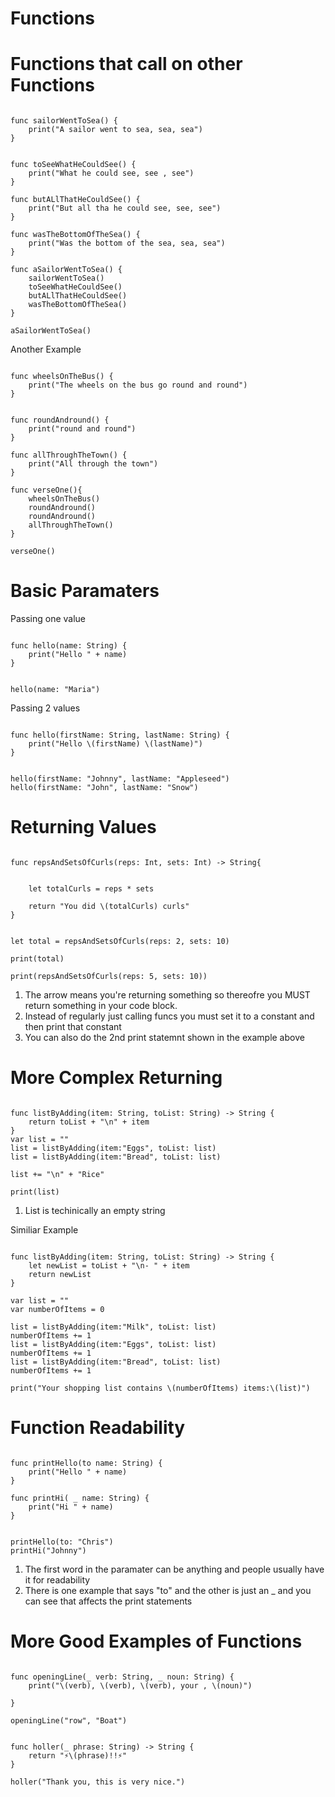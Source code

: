 # Functions


# Functions that call on other Functions



```

func sailorWentToSea() {
    print("A sailor went to sea, sea, sea")
}


func toSeeWhatHeCouldSee() {
    print("What he could see, see , see")
}

func butALlThatHeCouldSee() {
    print("But all tha he could see, see, see")
}

func wasTheBottomOfTheSea() {
    print("Was the bottom of the sea, sea, sea")
}

func aSailorWentToSea() {
    sailorWentToSea()
    toSeeWhatHeCouldSee()
    butALlThatHeCouldSee()
    wasTheBottomOfTheSea()
}

aSailorWentToSea()

```

Another Example

```

func wheelsOnTheBus() {
    print("The wheels on the bus go round and round")
}


func roundAndround() {
    print("round and round")
}

func allThroughTheTown() {
    print("All through the town")
}

func verseOne(){
    wheelsOnTheBus()
    roundAndround()
    roundAndround()
    allThroughTheTown()
}

verseOne()

```

# Basic Paramaters

Passing one value

```

func hello(name: String) {
    print("Hello " + name)
}

```

```

hello(name: "Maria")

```
Passing 2 values

```

func hello(firstName: String, lastName: String) {
    print("Hello \(firstName) \(lastName)")
}

```

```

hello(firstName: "Johnny", lastName: "Appleseed")
hello(firstName: "John", lastName: "Snow")

```

# Returning Values

```

func repsAndSetsOfCurls(reps: Int, sets: Int) -> String{
  
    
    let totalCurls = reps * sets
    
    return "You did \(totalCurls) curls"
}

```

```

let total = repsAndSetsOfCurls(reps: 2, sets: 10)

print(total)

print(repsAndSetsOfCurls(reps: 5, sets: 10))

```

1. The arrow means you're returning something so thereofre you MUST return something in your code block.
2. Instead of regularly just calling funcs you must set it to a constant and then print that constant
3. You can also do the 2nd print statemnt shown in the example above

# More Complex Returning 

```

func listByAdding(item: String, toList: String) -> String {
    return toList + "\n" + item
}
var list = ""
list = listByAdding(item:"Eggs", toList: list)
list = listByAdding(item:"Bread", toList: list)

list += "\n" + "Rice"

print(list)

```

1. List is techinically an empty string

Similiar Example 

```

func listByAdding(item: String, toList: String) -> String {
    let newList = toList + "\n- " + item
    return newList
}

var list = ""
var numberOfItems = 0

list = listByAdding(item:"Milk", toList: list)
numberOfItems += 1
list = listByAdding(item:"Eggs", toList: list)
numberOfItems += 1
list = listByAdding(item:"Bread", toList: list)
numberOfItems += 1

print("Your shopping list contains \(numberOfItems) items:\(list)")

```

# Function Readability

```

func printHello(to name: String) {
    print("Hello " + name)
}

func printHi( _ name: String) {
    print("Hi " + name)
}


printHello(to: "Chris")
printHi("Johnny")

```

1. The first word in the paramater can be anything and people usually have it for readability
2. There is one example that says "to" and the other is just an _ and you can see that affects the print statements

# More Good Examples of Functions

```

func openingLine(_ verb: String, _ noun: String) {
    print("\(verb), \(verb), \(verb), your , \(noun)")
    
}

openingLine("row", "Boat")

```

```

func holler(_ phrase: String) -> String {
    return "⚡️\(phrase)!!⚡️"
}

holler("Thank you, this is very nice.")

```
